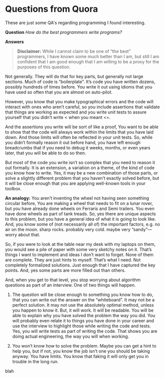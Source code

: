 # Questions from Quora 

These are just some QA's regarding programming I found interesting.

**Question**
*How do the best programmers write programs?*


**Answers**
> **Disclaimer:** While I cannot claim to be one of “the best” programmers, I have known some much better than I am, but still I am confident that I am good enough that I am willing to be a proxy for the purposes of this question.

Not generally. They will do that for key parts, but generally not large sections. Much of code is “boilerplate”. It’s code you have written dozens, possibly hundreds of times before. You write it out using idioms that you have used so often that you are almost on auto-pilot.

However, you know that you make typographical errors and the code will interact with ones who aren’t careful, so you include assertions that validate that things are working as expected and you write unit tests to assure yourself that you didn’t write < when you meant <=.

And the assertions you write will be sort of like a proof, You want to be able to show that the code will always work within the limits that you have laid down. And those limits will often be reflected in your unit tests. So, while you didn’t formally reason it out before hand, you have left enough breadcrumbs that if you need to debug it weeks, months, or even years later, that you will be able to do so then.

But most of the code you write isn’t so complex that you need to reason it out formally. It is an extension, a variation on a theme, of the kind of code you know how to write. Yes, it may be a new combination of those parts, or solve a slightly different problem that you haven’t exactly solved before, but it will be close enough that you are applying well-known tools in your toolbox.

**An analogy:** You aren’t inventing the wheel not having seen something circular before, You are making a wheel that needs to fit on a lunar rover, but you have already done wheels on Ferraris and Semi trailers. You even have done wheels as part of tank treads. So, yes there are unique aspects to this problem, but you have a general idea of what it is going to look like. And, you know some of (not necessarily all of) the important factors, e.g. no air on the moon. sharp rocks. probably very cold. maybe very “sandy”—worry about that.

So, if you were to look at the table near my desk with my laptops on them, you would see a pile of paper with some very sketchy notes on it. That’s things I want to implement and ideas I don’t want to forget. None of them are complete. They are just hints to myself. That’s what I need. Not completely formalized solutions. Just enough that I have captured the key points. And, yes some parts are more filled out than others.

And, when you get to that level, you stop worrying about algorithm questions as part of an interview. One of two things will happen.

1. The question will be close enough to something you know how to do, that you can write out the answer on the “whiteboard”. It may not be a perfect solution. It may not use the absolutely optimal method, unless you happen to know it. But, it will work. It will be readable. You will be able to explain why you have solved the problem the way you did. You will probably even relate it to things you have done in your career and use the interview to highlight those while writing the code and tests. Yes, you will write tests as part of writing the code. That shows you are doing actual engineering, the way you will when working.

2. You won’t know how to solve the problem. Maybe you can get a hint to help you, but if not, you know the job isn’t one you should be taking anyway. You have limits. You know that faking it will only get you in trouble in the long run. 



blah






